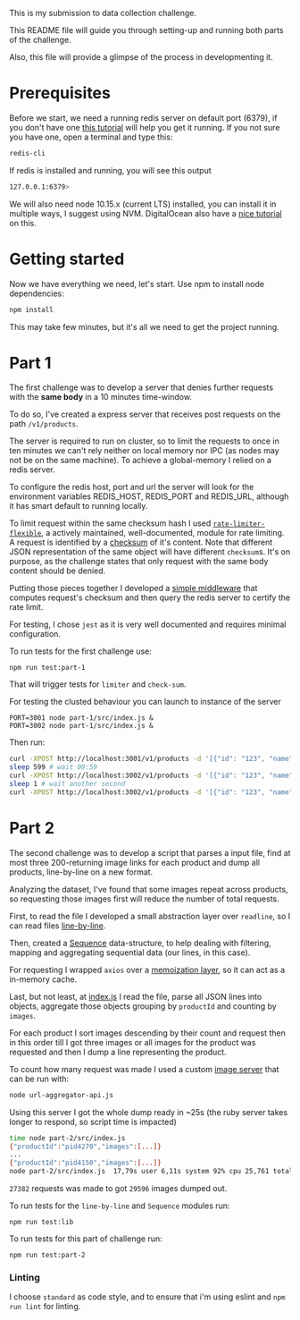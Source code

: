 This is my submission to data collection challenge.

This README file will guide you through setting-up and running
both parts of the challenge.

Also, this file will provide a glimpse of the process in
developmenting it.

# Prerequisites
Before we start, we need a running redis server on default port (6379),
if you don't have one [this tutorial](https://www.digitalocean.com/community/tutorials/how-to-install-and-use-redis)
will help you get it running.
If you not sure you have one, open a terminal and type this:
```sh
redis-cli
```

If redis is installed and running, you will see this output
```sh
127.0.0.1:6379>
```

We will also need node 10.15.x (current LTS) installed,
you can install it in multiple ways, I suggest using NVM.
DigitalOcean also have a [nice tutorial](https://www.digitalocean.com/community/tutorials/how-to-install-node-js-on-ubuntu-16-04#how-to-install-using-nvm)
on this.

# Getting started

Now we have everything we need, let's start.
Use npm to install node dependencies:
```bash
npm install
```
This may take few minutes, but it's all we need to get the project running.

# Part 1

The first challenge was to develop a server that denies further requests
with the **same body** in a 10 minutes time-window.

To do so, I've created a express server that receives post requests on
the path `/v1/products`.

The server is required to run on cluster, so to limit the requests to
once in ten minutes we can't rely neither on local memory nor IPC
(as nodes may not be on the same machine).
To achieve a global-memory I relied on a redis server.

To configure the redis host, port and url the server will look for the
environment variables REDIS_HOST, REDIS_PORT and REDIS_URL, although it
has smart default to running locally.

To limit request within the same checksum hash I used
[`rate-limiter-flexible`](https://github.com/animir/node-rate-limiter-flexible),
a actively maintained, well-documented, module for rate limiting.
A request is identified by a [checksum](part-1/src/check-sum.js)
of it's content.
Note that different JSON representation of the same object
will have different `checksum`s. It's on purpose,
as the challenge states that only request with the same body content should be denied.

Putting those pieces together I developed a [simple middleware](part-1/src/check-sum.js)
that computes request's checksum and then query the redis server
to certify the rate limit.

For testing, I chose `jest` as it is very well documented
and requires minimal configuration.

To run tests for the first challenge use:
```
npm run test:part-1
```
That will trigger tests for `limiter` and `check-sum`.

For testing the clusted behaviour you can launch to instance of the server
```
PORT=3001 node part-1/src/index.js &
PORT=3002 node part-1/src/index.js &
```

Then run:
```sh
curl -XPOST http://localhost:3001/v1/products -d '[{"id": "123", "name": "mesa"}]' #=> 200 OK
sleep 599 # wait 09:59
curl -XPOST http://localhost:3002/v1/products -d '[{"id": "123", "name": "mesa"}]' #=> 403 Forbidden
sleep 1 # wait another second
curl -XPOST http://localhost:3002/v1/products -d '[{"id": "123", "name": "mesa"}]' #=> 200 OK
```

# Part 2
The second challenge was to develop a script that parses a input file,
find at most three 200-returning image links for each product and dump
all products, line-by-line on a new format.

Analyzing the dataset, I've found that some images repeat across products,
so requesting those images first will reduce the number of total requests.

First, to read the file I developed a small abstraction layer over `readline`,
so I can read files [line-by-line](lib/line-by-line/index.js).

Then, created a [Sequence](lib/sequence/sequence.js) data-structure, to help
dealing with filtering, mapping and aggregating sequential data (our lines, in this case).

For requesting I wrapped `axios` over a [memoization layer](part-2/src/get.js),
so it can act as a in-memory cache.

Last, but not least, at [index.js](part-2/src/index.js) I read the file,
parse all JSON lines into objects, aggregate those objects grouping by `productId`
and counting by `images`.

For each product I sort images descending by their count and request then in this order
till I got three images or all images for the product was requested and then
I dump a line representing the product.

To count how many request was made I used a custom [image server](url-aggregator-api.js)
that can be run with:
```sh
node url-aggregator-api.js
```

Using this server I got the whole dump ready in ~25s
(the ruby server takes longer to respond, so script time is impacted)
```sh
time node part-2/src/index.js
{"productId":"pid4270","images":[...]}
...
{"productId":"pid4150","images":[...]}
node part-2/src/index.js  17,79s user 6,11s system 92% cpu 25,761 total
```

`27382` requests was made to got `29596` images dumped out.

To run tests for the `line-by-line` and `Sequence` modules run:
```
npm run test:lib
```
To run tests for this part of challenge run:
```
npm run test:part-2
```

### Linting
I choose `standard` as code style, and to ensure that i'm using eslint and `npm run lint` for linting.
